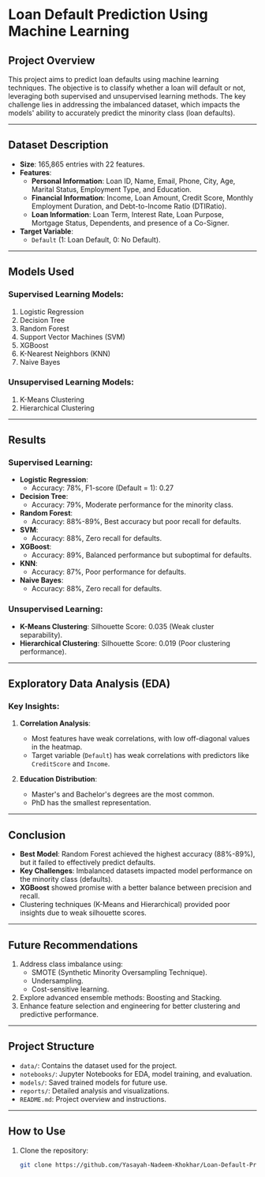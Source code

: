 # Loan Default Prediction Using Machine Learning  

## Project Overview  
This project aims to predict loan defaults using machine learning techniques. The objective is to classify whether a loan will default or not, leveraging both supervised and unsupervised learning methods. The key challenge lies in addressing the imbalanced dataset, which impacts the models' ability to accurately predict the minority class (loan defaults).

---

## Dataset Description  
- **Size**: 165,865 entries with 22 features.  
- **Features**:  
  - **Personal Information**: Loan ID, Name, Email, Phone, City, Age, Marital Status, Employment Type, and Education.  
  - **Financial Information**: Income, Loan Amount, Credit Score, Monthly Employment Duration, and Debt-to-Income Ratio (DTIRatio).  
  - **Loan Information**: Loan Term, Interest Rate, Loan Purpose, Mortgage Status, Dependents, and presence of a Co-Signer.  
- **Target Variable**:  
  - `Default` (1: Loan Default, 0: No Default).  

---

## Models Used  
### Supervised Learning Models:  
1. Logistic Regression  
2. Decision Tree  
3. Random Forest  
4. Support Vector Machines (SVM)  
5. XGBoost  
6. K-Nearest Neighbors (KNN)  
7. Naive Bayes  

### Unsupervised Learning Models:  
1. K-Means Clustering  
2. Hierarchical Clustering  

---

## Results  
### Supervised Learning:  
- **Logistic Regression**:  
  - Accuracy: 78%, F1-score (Default = 1): 0.27  
- **Decision Tree**:  
  - Accuracy: 79%, Moderate performance for the minority class.  
- **Random Forest**:  
  - Accuracy: 88%-89%, Best accuracy but poor recall for defaults.  
- **SVM**:  
  - Accuracy: 88%, Zero recall for defaults.  
- **XGBoost**:  
  - Accuracy: 89%, Balanced performance but suboptimal for defaults.  
- **KNN**:  
  - Accuracy: 87%, Poor performance for defaults.  
- **Naive Bayes**:  
  - Accuracy: 88%, Zero recall for defaults.  

### Unsupervised Learning:  
- **K-Means Clustering**: Silhouette Score: 0.035 (Weak cluster separability).  
- **Hierarchical Clustering**: Silhouette Score: 0.019 (Poor clustering performance).  

---

## Exploratory Data Analysis (EDA)  
### Key Insights:  
1. **Correlation Analysis**:  
   - Most features have weak correlations, with low off-diagonal values in the heatmap.  
   - Target variable (`Default`) has weak correlations with predictors like `CreditScore` and `Income`.  

2. **Education Distribution**:  
   - Master's and Bachelor's degrees are the most common.  
   - PhD has the smallest representation.  

---

## Conclusion  
- **Best Model**: Random Forest achieved the highest accuracy (88%-89%), but it failed to effectively predict defaults.  
- **Key Challenges**: Imbalanced datasets impacted model performance on the minority class (defaults).  
- **XGBoost** showed promise with a better balance between precision and recall.  
- Clustering techniques (K-Means and Hierarchical) provided poor insights due to weak silhouette scores.  

---

## Future Recommendations  
1. Address class imbalance using:  
   - SMOTE (Synthetic Minority Oversampling Technique).  
   - Undersampling.  
   - Cost-sensitive learning.  
2. Explore advanced ensemble methods: Boosting and Stacking.  
3. Enhance feature selection and engineering for better clustering and predictive performance.  

---

## Project Structure  
- `data/`: Contains the dataset used for the project.  
- `notebooks/`: Jupyter Notebooks for EDA, model training, and evaluation.  
- `models/`: Saved trained models for future use.  
- `reports/`: Detailed analysis and visualizations.  
- `README.md`: Project overview and instructions.  

---

## How to Use  
1. Clone the repository:  
   ```bash
   git clone https://github.com/Yasayah-Nadeem-Khokhar/Loan-Default-Prediction-ML.git
